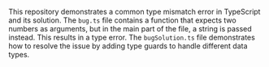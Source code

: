 This repository demonstrates a common type mismatch error in TypeScript and its solution. The `bug.ts` file contains a function that expects two numbers as arguments, but in the main part of the file, a string is passed instead. This results in a type error. The `bugSolution.ts` file demonstrates how to resolve the issue by adding type guards to handle different data types.